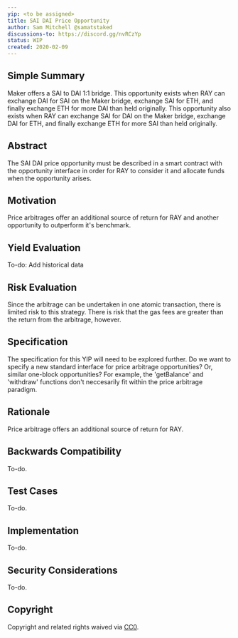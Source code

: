 ```yaml
---
yip: <to be assigned>
title: SAI DAI Price Opportunity
author: Sam Mitchell @samatstaked
discussions-to: https://discord.gg/nvRCzYp
status: WIP
created: 2020-02-09
---
```


## Simple Summary
<!--"If you can't explain it simply, you don't understand it well enough." Provide a simplified and layman-accessible explanation of the YIP.-->
Maker offers a SAI to DAI 1:1 bridge. This opportunity exists when RAY can exchange DAI for SAI on the Maker bridge, exchange SAI for ETH, and finally exchange ETH for more DAI than held originally. This opportunity also exists when RAY can exchange SAI for DAI on the Maker bridge, exchange DAI for ETH, and finally exchange ETH for more SAI than held originally.

## Abstract
<!--A short (~200 word) description of the technical issue being addressed.-->
The SAI DAI price opportunity must be described in a smart contract with the opportunity interface in order for RAY to consider it and allocate funds when the opportunity arises. 

## Motivation
<!--The motivation is critical for YIPs that want to change the RAY protocol. It should clearly explain why the existing protocol specification is inadequate to address the problem that the YIP solves. YIP submissions without sufficient motivation may be rejected outright.-->
Price arbitrages offer an additional source of return for RAY and another opportunity to outperform it's benchmark.

## Yield Evaluation
<!--The potential added value for extra yield generation. Historical data should be provided. The process used to evaluate the yield potential should be detailed here.-->
To-do: Add historical data

## Risk Evaluation
<!--The potential or attached risk that should be considered for this proposal. Historical data should be provided. The process used to evaluate the risks should be detailed here.-->
Since the arbitrage can be undertaken in one atomic transaction, there is limited risk to this strategy. There is risk that the gas fees are greater than the return from the arbitrage, however.

## Specification
<!--The technical specification should describe the syntax and semantics of any new feature.-->
The specification for this YIP will need to be explored further. Do we want to specify a new standard interface for price arbitrage opportunities? Or, similar one-block opportunities? For example, the 'getBalance' and 'withdraw' functions don't neccesarily fit within the price arbitrage paradigm. 

## Rationale
<!--The rationale fleshes out the specification by describing what motivated the design and why particular design decisions were made. It should describe alternate designs that were considered and related work, e.g. how the feature is supported in other languages. The rationale may also provide evidence of consensus within the community, and should discuss important objections or concerns raised during discussion.-->
Price arbitrage offers an additional source of return for RAY.

## Backwards Compatibility
<!--All YIPs that introduce backwards incompatibilities must include a section describing these incompatibilities and their severity. The YIP must explain how the author proposes to deal with these incompatibilities. YIP submissions without a sufficient backwards compatibility treatise may be rejected outright.-->
To-do.

## Test Cases
<!--Test cases for an implementation are mandatory for YIPs that are affecting consensus changes. Other YIPs can choose to include links to test cases if applicable.-->
To-do.

## Implementation
<!--The implementations must be completed before any YIP is given status "Final", but it need not be completed before the YIP is accepted. While there is merit to the approach of reaching consensus on the specification and rationale before writing code, the principle of "rough consensus and running code" is still useful when it comes to resolving many discussions of API details.-->
To-do.

## Security Considerations
<!--All YIPs must contain a section that discusses the security implications/considerations relevant to the proposed change. Include information that might be important for security discussions, surfaces risks and can be used throughout the life cycle of the proposal. E.g. include security-relevant design decisions, concerns, important discussions, implementation-specific guidance and pitfalls, an outline of threats and risks and how they are being addressed. YIP submissions missing the "Security Considerations" section will be rejected. An YIP cannot proceed to status "Final" without a Security Considerations discussion deemed sufficient by the reviewers.-->
To-do.

## Copyright
Copyright and related rights waived via [CC0](https://creativecommons.org/publicdomain/zero/1.0/).

